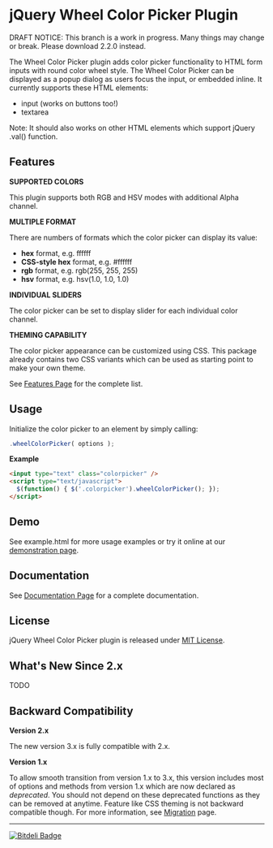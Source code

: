 jQuery Wheel Color Picker Plugin
================================

DRAFT NOTICE: This branch is a work in progress. Many things may change or break.
Please download 2.2.0 instead.

The Wheel Color Picker plugin adds color picker functionality to HTML form inputs with round color wheel style. The Wheel Color Picker can be displayed as a popup dialog as users focus the input, or embedded inline. It currently supports these HTML elements:

*   input (works on buttons too!)
*   textarea

Note: It should also works on other HTML elements which support jQuery .val() function.


Features
--------

**SUPPORTED COLORS**

This plugin supports both RGB and HSV modes with additional Alpha channel.

**MULTIPLE FORMAT**

There are numbers of formats which the color picker can display its value:

*   **hex** format, e.g. ffffff
*   **CSS-style hex** format, e.g. #ffffff
*   **rgb** format, e.g. rgb(255, 255, 255)
*   **hsv** format, e.g. hsv(1.0, 1.0, 1.0)
     
**INDIVIDUAL SLIDERS**

The color picker can be set to display slider for each individual color channel.

**THEMING CAPABILITY**

The color picker appearance can be customized using CSS. This package already contains two CSS variants which can be used as starting point to make your own theme.

See [Features Page](https://github.com/fujaru/jquery-wheelcolorpicker/wiki/Features) for the complete list.


Usage
-----

Initialize the color picker to an element by simply calling:

```js
.wheelColorPicker( options );
```

**Example**

```html
<input type="text" class="colorpicker" />
<script type="text/javascript">
  $(function() { $('.colorpicker').wheelColorPicker(); });
</script>
```


Demo
----
See example.html for more usage examples or try it online at our [demonstration page](http://www.jar2.net/projects/jquery-wheelcolorpicker/demo).


Documentation
-------------
See [Documentation Page](https://github.com/fujaru/jquery-wheelcolorpicker/wiki) for a complete documentation.


License
-------
jQuery Wheel Color Picker plugin is released under [MIT License](http://opensource.org/licenses/MIT).


What's New Since 2.x
--------------------
TODO


Backward Compatibility
----------------------

**Version 2.x**

The new version 3.x is fully compatible with 2.x.

**Version 1.x**

To allow smooth transition from version 1.x to 3.x, this version includes most of options and methods from version 1.x which are now declared as *deprecated*. You should not depend on these deprecated functions as they can be removed at anytime. 
Feature like CSS theming is not backward compatible though. For more information, see [Migration](https://github.com/fujaru/jquery-wheelcolorpicker/wiki/Migration) page.

- - - - -
[![Bitdeli Badge](https://d2weczhvl823v0.cloudfront.net/fujaru/jquery-wheelcolorpicker/trend.png)](https://bitdeli.com/free "Bitdeli Badge")
